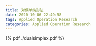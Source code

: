 ```yaml
---
title: 对偶单纯形法
date: 2020-10-06 22:49:58
tags: Applied Operation Research
categories: Applied Operation Research
---
```




<!--more-->


{% pdf ./dualsimplex.pdf %}

